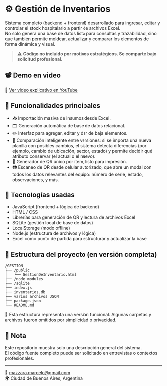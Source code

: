# ⚙️ Gestión de Inventarios

Sistema completo (backend + frontend) desarrollado para ingresar, editar y controlar el stock hospitalario a partir de archivos Excel.  
No solo genera una base de datos lista para consultas y trazabilidad, sino que también permite moldear, actualizar y comparar los elementos de forma dinámica y visual.

> ⚠️ **Código no incluido por motivos estratégicos. Se comparte bajo solicitud profesional.**

## 📽️ Demo en video

🎥 [Ver video explicativo en YouTube](https://www.youtube.com/watch?v=KJV5SbuOCN0&t=16s)

## 🧩 Funcionalidades principales

- 📥 Importación masiva de insumos desde Excel.
- 🗂️ Generación automática de base de datos relacional.
- ✏️ Interfaz para agregar, editar y dar de baja elementos.
- 🧠 Comparación inteligente entre versiones: si se importa una nueva planilla con posibles cambios, el sistema detecta diferencias (por ejemplo, cambio de ubicación, sector, estado) y permite decidir qué atributo conservar (el actual o el nuevo).
- 📲 Generador de QR único por ítem, listo para impresión.
- 📷 Escaneo de QR desde celular autorizado, que abre un modal con todos los datos relevantes del equipo: número de serie, estado, observaciones, y más.

## 🔧 Tecnologías usadas

- JavaScript (frontend + lógica de backend)
- HTML / CSS
- Librerías para generación de QR y lectura de archivos Excel
- SQLite (gestión local de base de datos)
- LocalStorage (modo offline)
- Node.js (estructura de archivos y lógica)
- Excel como punto de partida para estructurar y actualizar la base

## 📁 Estructura del proyecto (en versión completa)

```text
/GESTION
├── /public
│   └── GestionDeInventario.html
├── /node_modules
├── /sqlite
├── index.js
├── inventarios.db
├── varios archivos JSON
├── package.json
└── README.md
```

📌 Esta estructura representa una versión funcional. Algunas carpetas y archivos fueron omitidos por simplicidad o privacidad.

## 💬 Nota

Este repositorio muestra solo una descripción general del sistema.  
El código fuente completo puede ser solicitado en entrevistas o contextos profesionales.

---

📧 mazzara.marcelo@gmail.com  
🌍 Ciudad de Buenos Aires, Argentina
